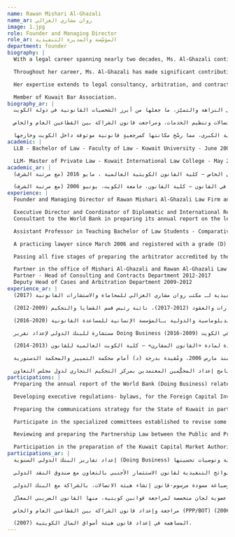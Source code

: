```yaml
---
name: Rawan Mishari Al-Ghazali
name_ar: روان مشاري الغزالي
image: 1.jpg
role: Founder and Managing Director
role_ar: المؤسِّسة والمديرة التنفيذية
department: founder
biography: |
  With a legal career spanning nearly two decades, Ms. Al-Ghazali continues to be a driving force in legal reform, consultancy, and advocacy. Her dedication to excellence and integrity has cemented her reputation as a leading figure in Kuwait's legal sector.

  Throughout her career, Ms. Al-Ghazali has made significant contributions to Kuwait's legal landscape, collaborating with institutions such as the World Bank and the International Monetary Fund in legislative development. She has played a key role in drafting legal frameworks, including the Foreign Capital Investment Law, Telecommunications Authority Decree-Law, and revisions to the Public-Private Partnership (PPP) Law.

  Her expertise extends to legal consultancy, arbitration, and contract law, leading specialized legal departments and serving as a consultant for major legislative initiatives.

  Member of Kuwait Bar Association.
biography_ar: |
  على مدى ما يقارب عقدين من الزمن، شكّلت الأستاذة روان مشاري الغزالي رُكناً أساسياً في مسار إصلاح التشريعات وتقديم الاستشارات القانونية والدفاع عن المصالح العامة. سمعتها المهنية قائمة على النزاهة والتميّز، ما جعلها من أبرز الشخصيات القانونية في دولة الكويت.

  طوال مسيرتها المهنية، قدَّمت الأستاذة روان الغزالي مساهمات جوهرية في المشهد القانوني الكويتي؛ إذ تعاونت مع مؤسسات دولية مرموقة في تطوير التشريعات مثل البنك الدولي وصندوق النقد الدولي. كان لها دور محوري في صياغة تشريعات قانونية رئيسية، من أبرزها: قانون تشجيع الاستثمار المباشر لرأس المال الأجنبي، مرسوم‑قانون إنشاء هيئة الاتصالات وتنظيم الخدمات، ومراجعت قانون الشراكة بين القطاعين العام والخاص (PPP).

  وتتجاوز خبرتها مجالَ التشريع لتشمل الاستشارات القانونية والتحكيم والعقود؛ حيث قادت أقساماً قانونية متخصصة، وعُيِّنت مستشارةً لعدد من المبادرات التشريعية الكبرى، مما رسّخ مكانتها كمرجعيةٍ قانونية موثوقة داخل الكويت وخارجها.
academic: |
  LLB - Bachelor of Law - Faculty of Law - Kuwait University - June 2006 - with honors.

  LLM- Master of Private Law - Kuwait International Law College - May 2016 - with honors.
academic_ar: |
  ماجستير القانون الخاص – كلية القانون الكويتية العالمية ، مايو 2016 (مع مرتبة الشرف).

  بكالوريوس في القانون – كلية القانون، جامعة الكويت، يونيو 2006 (مع مرتبة الشرف).
experience: |
  Founder and Managing Director of Rawan Mishari Al-Ghazali Law Firm and Legal Consultations (2017)

  Executive Director and Coordinator of Diplomatic and International Relations of the Humanitarian Foundation for Legal Aid- 2016 – 2020
  Consultant to the World Bank in preparing its annual report on the legislative system and its applications in the State of Kuwait 2009-2016

  Assistant Professor in Teaching Bachelor of Law Students - Comparative Law - Kuwait International College of Law 2013-2014.

  A practicing lawyer since March 2006 and registered with a grade (D) before the Court of Cassation and the Constitutional Court

  Passing all five stages of preparing the arbitrator accredited by the Commercial Arbitration Center of the Gulf Cooperation Council.

  Partner in the office of Mishari Al-Ghazali and Rawan Al-Ghazali Law Firm & Legal Consultations (2012-2017)
  Partner - Head of Consulting and Contracts Department 2012-2017
  Deputy Head of Cases and Arbitration Department 2009-2012
experience_ar: |
  المؤسِّسة والمديرة التنفيذية لـ مكتب روان مشاري الغزالي للمحاماة والاستشارات القانونية (2017)

  شريكة في مكتب مشاري الغزالي وروان الغزالي (2012‑2017): رئيسة قسم الاستشارات والعقود (2012‑2017)، نائبة رئيس قسم القضايا والتحكيم (2009‑2012)

  المدير التنفيذي، منسِّقة العلاقات الدبلوماسية والدولية بـالمؤسسة الإنسانية للمساعدة القانونية (2020-2016).

  مستشارة للبنك الدولي لإعداد تقرير Doing Business عن البيئة التشريعية في الكويت (2009‑2016).

  أستاذة مساعدة لمادة «القانون المقارن» – كلية الكويت العالمية للقانون (2013‑2014).

  محامية ممارسة و مزاولة للمهنة منذ مارس 2006، ومُقيدة بدرجة (د) أمام محكمة التمييز والمحكمة الدستورية.

  اجتياز المراحل الخمس لبرنامج إعداد المحكِّمين المعتمدين بمركز التحكيم التجاري لدول مجلس التعاون.
participations: |
  Preparing the annual report of the World Bank (Doing Business) related to the State of Kuwait, by surveying and analyzing the legislative system in the State of Kuwait and the relevant executive regulations and decisions, and preparing reports accompanied by the most prominent challenges that hinder implementation with recommendations in this regard. From 2007 to 2013 (the office has been providing this service to the World Bank since 2001).

  Developing executive regulations- bylaws, for the Foreign Capital Investment Law, jointly with the International Monetary Fund.

  Preparing the communications strategy for the State of Kuwait in partnership with the World Bank and preparing a draft decree-law to establish a Tele-communications authority.

  Participate in the specialized committees established to revise some Kuwaiti legislation, such as the Amended Tax Law.

  Reviewing and preparing the Partnership Law between the Public and Private Sectors (PPP) and (B.O.T.) as a consultant appointed by the World Bank and the Kuwaiti Ministry of Finance, 2006.

  Participation in the preparation of the Kuwait Capital Market Authority Law- CMA, 2007.
participations_ar: |
  إعداد تقارير البنك الدولي السنوية (Doing Business) الخاصة بالكويت (2007-2013)، متضمنة تحليل البيئة التشريعية وتوصيات تحسينها.

  وضع اللوائح التنفيذية لقانون الاستثمار الأجنبي بالتعاون مع صندوق النقد الدولي.

  إعداد استراتيجية الاتصالات لدولة الكويت وصياغة مسودة مرسوم‑قانون إنشاء هيئة الاتصالات، بالشراكة مع البنك الدولي.

  عضوية لجان متخصصة لمراجعة قوانين كويتية، منها القانون الضريبي المعدَّل.

  مراجعة وإعداد قانون الشراكة بين القطاعين العام والخاص (PPP/BOT) كمستشارة للبنك الدولي ووزارة المالية (2006).

  المساهمة في إعداد قانون هيئة أسواق المال الكويتية (2007).
---
```

